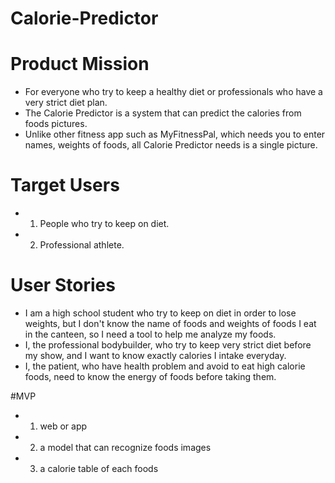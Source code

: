 # Calorie-Predictor
# Product Mission
- For everyone who try to keep a healthy diet or professionals who have a very strict diet plan.
- The Calorie Predictor is a system that can predict the calories from foods pictures.
- Unlike other fitness app such as MyFitnessPal, which needs you to enter names, weights of foods, all Calorie Predictor needs is a single picture.

# Target Users
- 1. People who try to keep on diet.
- 2. Professional athlete.

# User Stories
* I am a high school student who try to keep on diet in order to lose weights, but I don't know the name of foods and weights of foods I eat in the canteen, so I need a tool to help me analyze my foods.
* I, the professional bodybuilder, who try to keep very strict diet before my show, and I want to know exactly calories I intake everyday.
* I, the patient, who have health problem and avoid to eat high calorie foods, need to know the energy of foods before taking them.

#MVP
- 1. web or app
- 2. a model that can recognize foods images
- 3. a calorie table of each foods

